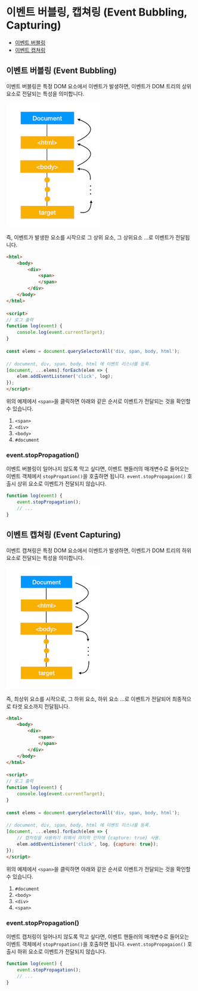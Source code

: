 # 이벤트 버블링, 캡쳐링 (Event Bubbling, Capturing)

* [이벤트 버블링](#이벤트-버블링-Event-Bubbling)
* [이벤트 캡쳐링](#이벤트-캡쳐링-Event-Capturing)

## 이벤트 버블링 (Event Bubbling)

이벤트 버블링은 특정 DOM 요소에서 이벤트가 발생하면, 이벤트가 DOM 트리의 상위 요소로 전달되는 특성을 의미합니다.

![이벤트 버블링](./assets/event_bubbling.png)

즉, 이벤트가 발생한 요소를 시작으로 그 상위 요소, 그 상위요소 ...로 이벤트가 전달됩니다.

```html
<html>
    <body>
        <div>
            <span>
            </span>
        </div>
    </body>
</html>

<script>
// 로그 출력
function log(event) {
    console.log(event.currentTarget);
}

const elems = document.querySelectorAll('div, span, body, html');

// document, div, span, body, html 에 이벤트 리스너를 등록.
[document, ...elems].forEach(elem => {
    elem.addEventListener('click', log);
});
</script>
```

위의 예제에서 `<span>`을 클릭하면 아래와 같은 순서로 이벤트가 전달되는 것을 확인할 수 있습니다.

1. `<span>`
2. `<div>`
3. `<body>`
4. `#document`

### event.stopPropagation()

이벤트 버블링이 일어나지 않도록 막고 싶다면, 이벤트 핸들러의 매개변수로 들어오는 이벤트 객체에서 `stopPropation()`을 호출하면 됩니다.
`event.stopPropagaion()` 호출시 상위 요소로 이벤트가 전달되지 않습니다.

```js
function log(event) {
    event.stopPropagation();
    // ...
}
```

## 이벤트 캡쳐링 (Event Capturing)

이벤트 캡쳐링은 특정 DOM 요소에서 이벤트가 발생하면, 이벤트가 DOM 트리의 하위 요소로 전달되는 특성을 의미합니다.

![이벤트 캡쳐링](./assets/event_capturing.png)

즉, 최상위 요소를 시작으로, 그 하위 요소, 하위 요소 ...로 이벤트가 전달되어 최종적으로 타겟 요소까지 전달됩니다.

```html
<html>
    <body>
        <div>
            <span>
            </span>
        </div>
    </body>
</html>

<script>
// 로그 출력
function log(event) {
    console.log(event.currentTarget);
}

const elems = document.querySelectorAll('div, span, body, html');

// document, div, span, body, html 에 이벤트 리스너를 등록.
[document, ...elems].forEach(elem => {
    // 캡처링을 사용하기 위해서 마지막 인자에 {capture: true} 사용.
    elem.addEventListener('click', log, {capture: true});
});
</script>
```

위의 예제에서 `<span>`을 클릭하면 아래와 같은 순서로 이벤트가 전달되는 것을 확인할 수 있습니다.

1. `#document`
1. `<body>`
1. `<div>`
1. `<span>`

### event.stopPropagation()
이벤트 캡처링이 일어나지 않도록 막고 싶다면, 이벤트 핸들러의 매개변수로 들어오는 이벤트 객체에서 `stopPropation()`을 호출하면 됩니다.
`event.stopPropagaion()` 호출시 하위 요소로 이벤트가 전달되지 않습니다.

```js
function log(event) {
    event.stopPropagation();
    // ...
}
```
